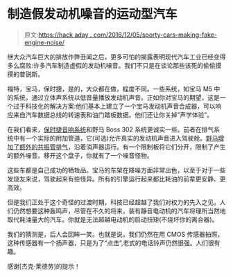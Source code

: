 # 制造假发动机噪音的运动型汽车

> 原文:[https://hack aday . com/2016/12/05/sporty-cars-making-fake-engine-noise/](https://hackaday.com/2016/12/05/sporty-cars-making-fake-engine-noise/)

继大众汽车巨大的排放作弊丑闻之后，更多可怕的揭露表明现代汽车工业已经变得多么腐败:许多汽车制造虚假的发动机噪音。我们不只是在谈论那些该死的偷偷摸摸的普锐斯。

福特，宝马，保时捷，是的，大众都在做，程度不同。一些系统，如宝马 M5 中的系统，通过立体声系统以低音量播放发动机声音。正如你对宝马的期望，这是一个过于科技化的解决方案:他们基本上建立了一个宝马发动机声音合成器，可以响应来自汽车数据总线的转速表和油门踏板数据。他们还让你关掉“声学体验”。

在我们看来，[保时捷音响系统](http://articles.sae.org/10374/)和野马 Boss 302 系统更诚实一些。前者在排气系统中有一个实际的附加管道，它(可选)允许真实的发动机声音进入驾驶舱。[野马增加了额外的共振管排气](http://blog.caranddriver.com/the-boss-unplugged-how-to-make-the-best-mustang-ever-sound-even-better/)，沿着消声器运行。有一个限制板将它们分开，限制了产生的额外噪音。移开这个盘子，你就有了一个噪音怪物。

这些车都是自己成功的牺牲品。宝马的车架在降噪方面非常出色，以至于对于一些发烧友来说，驾驶起来有些怪异。所有的引擎运行起来都比耗油的前辈更安静、更高效。

但是我们正处于这个奇怪的过渡时期，科技已经超越了我们对权力的先入之见。人们仍然想要这种轰鸣声，尽管在不久的将来，装有静音电动机的汽车将理所当然地取代耗油量大的汽车。你就是无法超越电动机的启动扭矩(不烧坏你的离合器)。

我们的猜测是，后人会回眸一笑。也就是说，我们仍然在用 CMOS 传感器拍照，这种传感器有一个扬声器，只是为了“点击”,老式的电话铃声仍然很强。人们很有趣。

感谢[杰克·莱德劳]的提示！